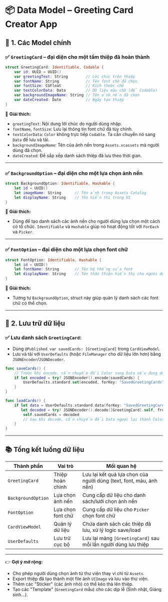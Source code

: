 
# 📦 Data Model – Greeting Card Creator App

## 🧱 1. Các Model chính

### ✅ `GreetingCard` – đại diện cho **một tấm thiệp đã hoàn thành**

```swift
struct GreetingCard: Identifiable, Codable {
    var id: UUID = UUID()
    var greetingText: String        // Lời chúc trên thiệp
    var fontName: String            // Tên font chữ đã chọn
    var fontSize: CGFloat           // Kích thước chữ
    var textColorData: Data         // Dữ liệu màu chữ (để Codable)
    var backgroundImageName: String // Tên ảnh nền đã chọn
    var dateCreated: Date           // Ngày tạo thiệp
}
```

📌 **Giải thích:**

*   `greetingText`: Nội dung lời chúc do người dùng nhập.
*   `fontName`, `fontSize`: Lưu lại thông tin font chữ đã tùy chỉnh.
*   `textColorData`: `Color` không trực tiếp `Codable`. Ta cần chuyển nó sang `Data` để lưu và tải.
*   `backgroundImageName`: Tên của ảnh nền trong `Assets.xcassets` mà người dùng đã chọn.
*   `dateCreated`: Để sắp xếp danh sách thiệp đã lưu theo thời gian.

---

### ✅ `BackgroundOption` – đại diện cho **một lựa chọn ảnh nền**

```swift
struct BackgroundOption: Identifiable, Hashable {
    let id = UUID()
    let imageName: String      // Tên ảnh trong Assets Catalog
    let displayName: String    // Tên hiển thị trong UI
}
```

📌 **Giải thích:**

*   Dùng để tạo danh sách các ảnh nền cho người dùng lựa chọn một cách có tổ chức. `Identifiable` và `Hashable` giúp nó hoạt động tốt với `ForEach` và `Picker`.

---

### ✅ `FontOption` – đại diện cho **một lựa chọn font chữ**

```swift
struct FontOption: Identifiable, Hashable {
    let id = UUID()
    let fontName: String       // Tên hệ thống của font
    let displayName: String    // Tên thân thiện hiển thị cho người dùng
}
```

📌 **Giải thích:**

*   Tương tự `BackgroundOption`, struct này giúp quản lý danh sách các font chữ có thể chọn.

---

## 📂 2. Lưu trữ dữ liệu

### ✅ Lưu danh sách `GreetingCard`:

*   Dùng `@Published var savedCards: [GreetingCard]` trong `CardViewModel`.
*   Lưu và tải với `UserDefaults` (hoặc `FileManager` cho dữ liệu lớn hơn) bằng `JSONEncoder`/`JSONDecoder`.

```swift
func saveCards() {
    // Trước khi encode, cần chuyển đổi Color sang Data nếu đang dùng
    if let encoded = try? JSONEncoder().encode(savedCards) {
        UserDefaults.standard.set(encoded, forKey: "SavedGreetingCards")
    }
}

func loadCards() {
    if let data = UserDefaults.standard.data(forKey: "SavedGreetingCards"),
       let decoded = try? JSONDecoder().decode([GreetingCard].self, from: data) {
        self.savedCards = decoded
        // Sau khi decode, cần chuyển đổi Data ngược lại thành Color để hiển thị
    }
}
```

---

## 📚 Tổng kết luồng dữ liệu

| Thành phần         | Vai trò                  | Mối quan hệ                                                         |
| ------------------ | ------------------------- | ------------------------------------------------------------------- |
| `GreetingCard`     | Thiệp hoàn chỉnh          | Lưu lại kết quả lựa chọn của người dùng (text, font, màu, ảnh nền) |
| `BackgroundOption` | Lựa chọn ảnh nền          | Cung cấp dữ liệu cho danh sách/lưới chọn ảnh nền                   |
| `FontOption`       | Lựa chọn font chữ         | Cung cấp dữ liệu cho `Picker` chọn font chữ                         |
| `CardViewModel`    | Quản lý dữ liệu           | Chứa danh sách các thiệp đã lưu, xử lý logic save/load              |
| `UserDefaults`     | Lưu trữ cục bộ            | Lưu lại mảng `[GreetingCard]` sau mỗi lần người dùng lưu thiệp       |

---

👉 **Gợi ý mở rộng:**

*   Cho phép người dùng chọn ảnh từ thư viện thay vì chỉ từ `Assets`.
*   Export thiệp đã tạo thành một file ảnh `UIImage` và lưu vào thư viện.
*   Thêm các "Sticker" (các ảnh nhỏ) có thể kéo thả lên thiệp.
*   Tạo các "Template" (`GreetingCard` mẫu) cho các dịp lễ (Sinh nhật, Giáng sinh...).
